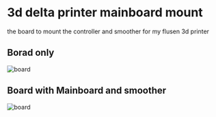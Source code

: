 # 3d delta printer mainboard mount

the board to mount the controller and smoother for my flusen 3d printer


## Borad only
![board](https://github.com/yaKingKing/3d_printer_board_mount/blob/master/documentation/holder.JPG)

## Board with Mainboard and smoother
![board](https://github.com/yaKingKing/3d_printer_board_mount/blob/master/documentation/holder_with_mainboard_and_smoother.JPG)

